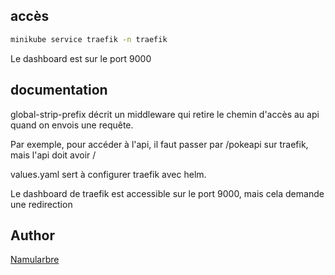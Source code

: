 ## accès

```bash
minikube service traefik -n traefik
```
Le dashboard est sur le port 9000

## documentation

global-strip-prefix décrit un middleware qui retire le chemin d'accès au api quand on envois une requête.

Par exemple, pour accéder à l'api, il faut passer par /pokeapi sur traefik, mais l'api doit avoir /

values.yaml sert à configurer traefik avec helm.

Le dashboard de traefik est accessible sur le port 9000, mais cela demande une redirection

## Author

[Namularbre](https://github.com/Namularbre)

